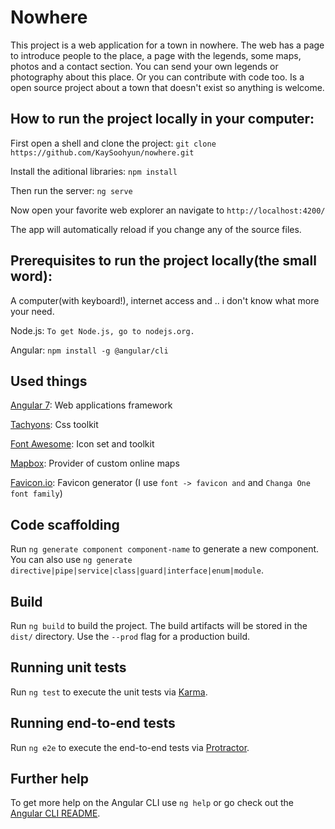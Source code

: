 # Nowhere

This project is a web application for a town in nowhere. 
The web has a page to introduce people to the place, a page with the legends, some maps, photos and a contact section.
You can send your own legends or photography about this place. Or you can contribute with code too.
Is a open source project about a town that doesn't exist so anything is welcome.

## How to run the project locally in your computer:

First open a shell and clone the project:
`git clone https://github.com/KaySoohyun/nowhere.git`

Install the aditional libraries:
`npm install`

Then run the server:
`ng serve`

Now open your favorite web explorer an navigate to `http://localhost:4200/`

The app will automatically reload if you change any of the source files.

## Prerequisites to run the project locally(the small word):

A computer(with keyboard!), internet access and .. i don't know what more your need.

Node.js: `To get Node.js, go to nodejs.org.`

Angular: `npm install -g @angular/cli`

## Used things
[Angular 7](https://angular.io): Web applications framework

[Tachyons](https://tachyons.io/): Css toolkit

[Font Awesome](https://fontawesome.com/): Icon set and toolkit

[Mapbox](https://www.mapbox.com/): Provider of custom online maps

[Favicon.io](favicon.io/): Favicon generator (I use `font -> favicon and` and `Changa One font family`)

## Code scaffolding
Run `ng generate component component-name` to generate a new component. You can also use `ng generate directive|pipe|service|class|guard|interface|enum|module`.

## Build

Run `ng build` to build the project. The build artifacts will be stored in the `dist/` directory. Use the `--prod` flag for a production build.

## Running unit tests

Run `ng test` to execute the unit tests via [Karma](https://karma-runner.github.io).

## Running end-to-end tests

Run `ng e2e` to execute the end-to-end tests via [Protractor](http://www.protractortest.org/).

## Further help

To get more help on the Angular CLI use `ng help` or go check out the [Angular CLI README](https://github.com/angular/angular-cli/blob/master/README.md).
